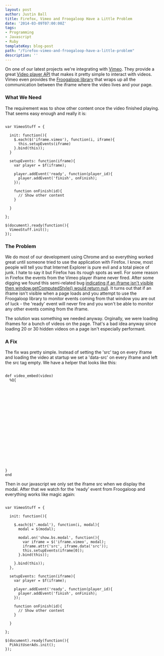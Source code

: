 ```yaml
---
layout: post
author: Justin Ball
title: Firefox, Vimeo and Froogaloop Have a Little Problem
date: '2014-03-09T07:00:00Z'
tags:
- Programming
- Javascript
- Ruby
templateKey: blog-post
path: "/firefox-vimeo-and-froogaloop-have-a-little-problem"
description: ''
---
```


On one of our latest projects we're integrating with <a href="http://www.vimeo.com">Vimeo</a>. They provide a great <a href="http://developer.vimeo.com/player/js-api/">Video player API</a> that makes it pretty simple to interact with videos.
Vimeo even provides the <a href="https://github.com/vimeo/player-api/tree/master/javascript">Froogaloop library</a> that wraps up all the communication between the iframe where the video lives and your page.

<h3>What We Need</h3>
The requirement was to show other content once the video finished playing. That seems easy enough and really it is:

<pre><code class="javascript">
var VimeoStuff = {

  init: function(){
    $.each($('iframe.vimeo'), function(i, iframe){
      this.setupEvents(iframe)
    }.bind(this));
  }

  setupEvents: function(iframe){
    var player = $f(iframe);

    player.addEvent('ready', function(player_id){
      player.addEvent('finish', onFinish);
    });

    function onFinish(id){
      // Show other content
    }

  }

};

$(document).ready(function(){
  VimeoStuff.init();
});
</pre></code>

<h3>The Problem</h3>
We do most of our development using Chrome and so everything worked great until someone tried to use the application with Firefox. I know, most people will tell you that
Internet Explorer is pure evil and a total piece of junk. I hate to say it but Firefox has its rough spots as well. For some reason in Firefox the events from the Vimeo player
iframe never fired. After some digging we found this semi-related bug <a href="https://bugzilla.mozilla.org/show_bug.cgi?id=548397">indicating if an iframe isn't visible then
window.getComputedStyle() would return null</a>. It turns out that if an iframe isn't visible when a page loads and you attempt to use the Froogaloop library to monitor
events coming from that window you are out of luck - the 'ready' event will never fire and you won't be able to monitor any other events coming from the iframe.

The solution was something we needed anyway. Orginally, we were loading iframes for a bunch of videos on the page. That's a bad idea anyway since loading 20 or 30 hidden videos on a page
isn't especially performant.

 <h3>A Fix</h3>
The fix was pretty simple. Instead of setting the 'src' tag on every iframe and loading the video at startup we set a 'data-src' on every iframe and left the src tag empty. We have a helper that looks like this:

<pre><code class="ruby">
def video_embed(video)
  %Q{<iframe id="#{dom_id(video)}"
          data-modal="moda_#{dom_id(video)}"
          class="vimeo"
          data-src="//player.vimeo.com/video/#{video.vimeo_id}?api=1&player_id=#{video.id}"
          width="500"
          height="281"
          frameborder="0" webkitallowfullscreen mozallowfullscreen allowfullscreen></iframe>}
end
</pre></code>

Then in our javascript we only set the iframe src when we display the modal. After that we watch for the 'ready' event from Froogaloop and everything works like magic again:
<pre><code class="javascript">
var VimeoStuff = {

  init: function(){

    $.each($('.modal'), function(i, modal){
      modal = $(modal);

      modal.on('show.bs.modal', function(){
        var iframe = $('iframe.vimeo', modal);
        iframe.attr('src', iframe.data('src'));
        this.setupEvents(iframe[0]);
      }.bind(this));

    }.bind(this));
  },

  setupEvents: function(iframe){
    var player = $f(iframe);

    player.addEvent('ready', function(player_id){
      player.addEvent('finish', onFinish);
    });

    function onFinish(id){
      // Show other content
    }

  }

};

$(document).ready(function(){
  PikkitUserAds.init();
});

</pre></code>
